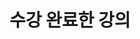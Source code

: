 ---
title: "수강 완료한 강의"
summary: "1학년 2학기부터 3학년 1학기까지 수강 완료한 강의 목록"
type: landing
layout: list

sections:

  - block: markdown
    id: intro
    content:
      title: "📚 수강 과목"
      text: |
        김예은이 전북대학교 컴퓨터인공지능학부에 재학하면서 수강한 <br>
        3학년 2학기까지의 모든 전공 과목들을 한눈에 볼 수 있습니다.  

        - <strong>[**수강 중인 강의로 이동**](/#current-courses)</strong>
        - 수강 완료한 강의 보기
          <div style="margin-left: 24px; margin-top: 6px;">
            <p style="color:#666; font-size:0.8em; margin-bottom:6px;">
                각 카드를 클릭하면 과목의 상세 페이지로 이동합니다.
            </p>
            <ul style="margin: 0; padding-left: 20px; font-size:1.05em;>
              <li><a href="/courses/completed/1-2/">**1학년 2학기**</a></li>
              <li><a href="/courses/completed/2-1/">**2학년 1학기**</a></li>
              <li><a href="/courses/completed/2-2/">**2학년 2학기**</a></li>
              <li><a href="/courses/completed/3-1/">**3학년 1학기**</a></li>
            </ul>
          </div>
    design:
      spacing:
        padding: [40, 0, 20, 0]
---